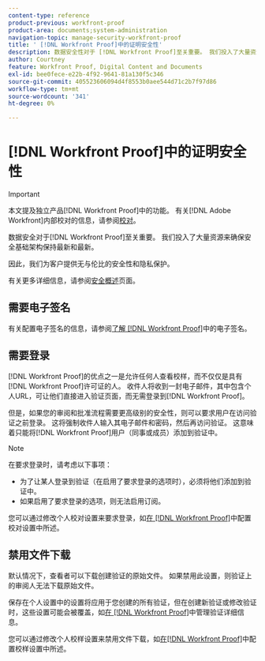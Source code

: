 ```yaml
---
content-type: reference
product-previous: workfront-proof
product-area: documents;system-administration
navigation-topic: manage-security-workfront-proof
title: ' [!DNL Workfront Proof]中的证明安全性'
description: 数据安全性对于 [!DNL Workfront Proof]至关重要。 我们投入了大量资源来确保安全基础架构保持最新和最新。
author: Courtney
feature: Workfront Proof, Digital Content and Documents
exl-id: bee0fece-e22b-4f92-9641-81a130f5c346
source-git-commit: 405523606094d4f8553b0aee544d71c2b7f97d86
workflow-type: tm+mt
source-wordcount: '341'
ht-degree: 0%

---
```


# [!DNL Workfront Proof]中的证明安全性

>[!IMPORTANT]
>
>本文提及独立产品[!DNL Workfront Proof]中的功能。 有关[!DNL Adobe Workfront]内部校对的信息，请参阅[校对](../../../review-and-approve-work/proofing/proofing.md)。

数据安全对于[!DNL Workfront Proof]至关重要。 我们投入了大量资源来确保安全基础架构保持最新和最新。

因此，我们为客户提供无与伦比的安全性和隐私保护。

有关更多详细信息，请参阅[安全概述](https://www.workfront.com/workfront-security)页面。

## 需要电子签名

有关配置电子签名的信息，请参阅[了解 [!DNL Workfront Proof]](../../../workfront-proof/wp-acct-admin/managing-security/electronic-sigs-in-wp.md)中的电子签名。

## 需要登录

[!DNL Workfront Proof]的优点之一是允许任何人查看校样，而不仅仅是具有[!DNL Workfront Proof]许可证的人。 收件人将收到一封电子邮件，其中包含个人URL，可让他们直接进入验证页面，而无需登录到[!DNL Workfront Proof]。

但是，如果您的审阅和批准流程需要更高级别的安全性，则可以要求用户在访问验证之前登录。 这将强制收件人输入其电子邮件和密码，然后再访问验证。 这意味着只能将[!DNL Workfront Proof]用户（同事或成员）添加到验证中。

>[!NOTE]
>
>在要求登录时，请考虑以下事项：
>
>* 为了让某人登录到验证（在启用了要求登录的选项时），必须将他们添加到验证中。
>* 如果启用了要求登录的选项，则无法启用订阅。
>



您可以通过修改个人校对设置来要求登录，如[在 [!DNL Workfront Proof]](../../../workfront-proof/wp-work-proofsfiles/manage-your-work/configure-proof-settings.md)中配置校对设置中所述。

## 禁用文件下载

默认情况下，查看者可以下载创建验证的原始文件。 如果禁用此设置，则验证上的审阅人无法下载原始文件。

保存在个人设置中的设置将应用于您创建的所有验证，但在创建新验证或修改验证时，这些设置可能会被覆盖，如[在 [!DNL Workfront Proof]](../../../workfront-proof/wp-work-proofsfiles/manage-your-work/manage-proof-details.md)中管理验证详细信息。

您可以通过修改个人校样设置来禁用文件下载，如[在[!DNL  Workfront Proof]](../../../workfront-proof/wp-work-proofsfiles/manage-your-work/configure-proof-settings.md)中配置校样设置中所述。
